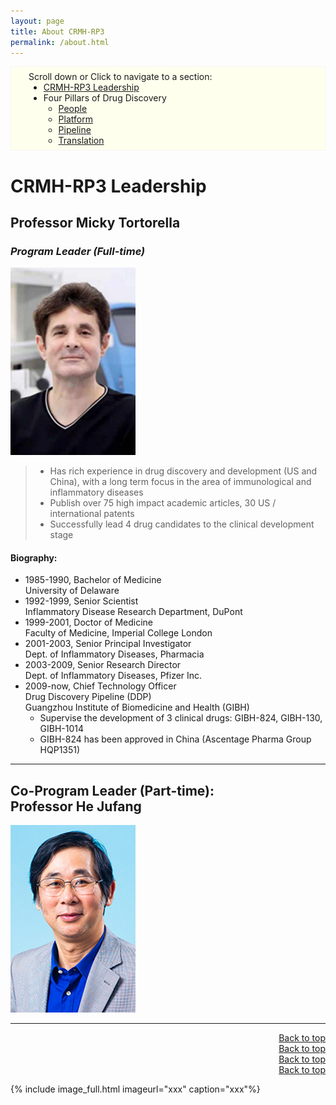 ```yaml
---
layout: page
title: About CRMH-RP3
permalink: /about.html
---
```


<div
style="
background: #ffe;
border: solid 1px #f5f5f5;
padding: 0.5em 2em 0.5em;
margin: 0 0 0">
Scroll down or Click to navigate to a section:
    <ul style="margin: 0 0 0">
        <li><a href="#leadership">CRMH-RP3 Leadership</a></li>
        <li>Four Pillars of Drug Discovery
        	<ul>
                <li><a href="#people">People</a></li>
                <li><a href="#platform">Platform</a></li>
                <li><a href="#pipeline">Pipeline</a></li>
                <li><a href="#translation">Translation</a></li>
            </ul></li>
    </ul>
</div>


# <a name="leadership">CRMH-RP3 Leadership</a>

## Professor Micky Tortorella

### *Program Leader (Full-time)*

![image-20230908212336823](https://raw.githubusercontent.com/tosingfung/images/master/image-20230908212336823.png)

> - Has rich experience in drug discovery and development (US and China), with a long term focus in the area of immunological and inflammatory diseases
> - Publish over 75 high impact academic articles, 30 US / international patents
> - Successfully lead 4 drug candidates to the clinical development stage 

#### Biography:

- 1985-1990, Bachelor of Medicine  
  University of Delaware
- 1992-1999, Senior Scientist  
  Inflammatory Disease Research Department, DuPont
- 1999-2001, Doctor of Medicine  
  Faculty of Medicine, Imperial College London
- 2001-2003, Senior Principal Investigator  
  Dept. of Inflammatory Diseases, Pharmacia
- 2003-2009, Senior Research Director  
  Dept. of Inflammatory Diseases, Pfizer Inc. 
- 2009-now, Chief Technology Officer  
  Drug Discovery Pipeline (DDP)  
  Guangzhou Institute of Biomedicine and Health (GIBH)
  - Supervise the development of 3 clinical drugs: GIBH-824, GIBH-130, GIBH-1014
  - GIBH-824 has been approved in China (Ascentage Pharma Group HQP1351)

---

<h2>Co-Program Leader (Part-time):</br>Professor He Jufang </h2>

![image-20230908212139265](https://raw.githubusercontent.com/tosingfung/images/master/image-20230908212139265.png)



---





















<div style="text-align:right"><a href="#page">Back to top</a></div>









<div style="text-align:right"><a href="#page">Back to top</a></div>







<div style="text-align:right"><a href="#page">Back to top</a></div>







<div style="text-align:right"><a href="#page">Back to top</a></div>





{% include image_full.html imageurl="xxx" caption="xxx"%}
